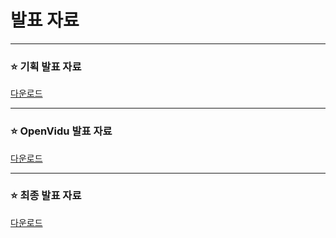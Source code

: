 # 발표 자료

---

### ⭐️ 기획 발표 자료

[다운로드](01.%20dreamhi_발표자료.pdf)

---

### ⭐️ OpenVidu 발표 자료

[다운로드](02.%20dreamhi_발표자료.pdf)

---

### ⭐️ 최종 발표 자료

[다운로드](03.%20dreamhi_발표자료.pdf)